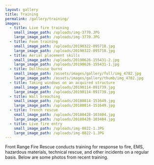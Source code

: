 ```yaml
---
layout: gallery
title: Training
permalink: /gallery/training/
images:
  - title: Live fire training
    small_image_path: /uploads/img-3770.JPG
    large_image_path: /uploads/img-3770.JPG
  - title: Foam training
    small_image_path: /uploads/20190322-095718.jpg
    large_image_path: /uploads/20190322-095718.jpg
  - title: Aerial placement skills
    small_image_path: /uploads/20190626-155431-2.jpg
    large_image_path: /uploads/20190626-155431-1.jpg
  - title: Dollhouse burns
    small_image_path: /assets/images/gallery/full/img_4782.jpg
    large_image_path: /assets/images/gallery/thumb/img_4782.jpg
  - title: Taking windows on an acquired structure
    small_image_path: /uploads/20190114-091739.jpg
    large_image_path: /uploads/20190114-091739.jpg
  - title: Wall breaching
    small_image_path: /uploads/20180814-151649.jpg
    large_image_path: /uploads/20180814-151649.jpg
  - title: Trench rescue
    small_image_path: /uploads/20180428-103404.jpg
    large_image_path: /uploads/20180428-103404.jpg
  - title: Live fire entry
    small_image_path: /uploads/img-0822-1.JPG
    large_image_path: /uploads/img-0822-1.JPG
---
```


Front Range Fire Rescue conducts training for response to fire, EMS, hazardous materials, technical rescue, and other incidents on a regular basis. Below are some photos from recent training.

&nbsp;